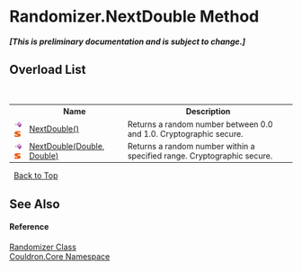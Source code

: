 # Randomizer.NextDouble Method 
 _**\[This is preliminary documentation and is subject to change.\]**_


## Overload List
&nbsp;<table><tr><th></th><th>Name</th><th>Description</th></tr><tr><td>![Public method](media/pubmethod.gif "Public method")![Static member](media/static.gif "Static member")</td><td><a href="M_Couldron_Core_Randomizer_NextDouble">NextDouble()</a></td><td>
Returns a random number between 0.0 and 1.0. Cryptographic secure.</td></tr><tr><td>![Public method](media/pubmethod.gif "Public method")![Static member](media/static.gif "Static member")</td><td><a href="M_Couldron_Core_Randomizer_NextDouble_1">NextDouble(Double, Double)</a></td><td>
Returns a random number within a specified range. Cryptographic secure.</td></tr></table>&nbsp;
<a href="#randomizer.nextdouble-method">Back to Top</a>

## See Also


#### Reference
<a href="T_Couldron_Core_Randomizer">Randomizer Class</a><br /><a href="N_Couldron_Core">Couldron.Core Namespace</a><br />